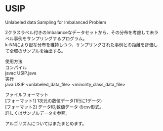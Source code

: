 USIP
====

Unlabeled data Sampling for Imbalanced Problem  

2クラスラベル付きのImbalanceなデータセットから、その分布を考慮して未ラベル事例をサンプリングするプログラム。  
k-NNにより密な分布を維持しつつ、サンプリングされた事例との距離を評価して全域のサンプルを抽出する。  
  
使用方法  
コンパイル  
javac USIP.java  
実行  
java USIP \<unlabeled_data_file\> \<minority_class_data_file\>  
  
ファイルフォーマット  
[フォーマット1] 1次元の数値データ(1行に1データ)  
[フォーマット2] データID,数値データ のcsv形式。  
詳しくはサンプルデータを参照。  
  
アルゴリズムについてはまたまとめます。

